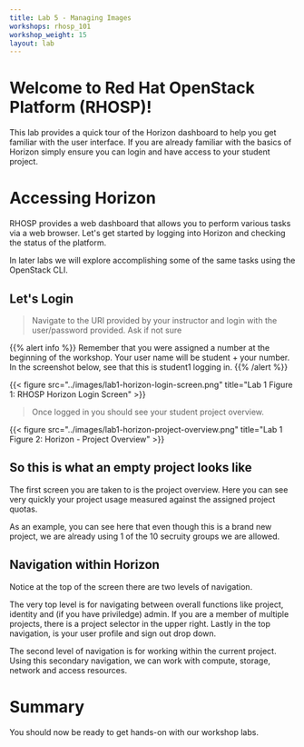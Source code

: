 ```yaml
---
title: Lab 5 - Managing Images
workshops: rhosp_101
workshop_weight: 15
layout: lab
---
```


# Welcome to Red Hat OpenStack Platform (RHOSP)!
This lab provides a quick tour of the Horizon dashboard to help you get familiar with the user interface.  If you are already familiar with the basics of Horizon simply ensure you can login and have access to your student project.

# Accessing Horizon
RHOSP provides a web dashboard that allows you to perform various tasks via a web browser. Let's get started by logging into Horizon and checking the status of the platform.

In later labs we will explore accomplishing some of the same tasks using the OpenStack CLI.

## Let's Login
> Navigate to the URI provided by your instructor and login with the user/password provided. Ask if not sure

{{% alert info %}}
Remember that you were assigned a number at the beginning of the workshop. Your user name will be student + your number. In the screenshot below, see that this is student1 logging in.
{{% /alert %}}

{{< figure src="../images/lab1-horizon-login-screen.png" title="Lab 1 Figure 1: RHOSP Horizon Login Screen" >}}

> Once logged in you should see your student project overview.

{{< figure src="../images/lab1-horizon-project-overview.png" title="Lab 1 Figure 2: Horizon - Project Overview" >}}

## So this is what an empty project looks like

The first screen you are taken to is the project overview. Here you can see very quickly your project usage measured against the assigned project quotas.

As an example, you can see here that even though this is a brand new project, we are already using 1 of the 10 secruity groups we are allowed.

## Navigation within Horizon

Notice at the top of the screen there are two levels of navigation.

The very top level is for navigating between overall functions like project, identity and (if you have priviledge) admin. If you are a member of multiple projects, there is a project selector in the upper right. Lastly in the top navigation, is your user profile and sign out drop down.

The second level of navigation is for working within the current project. Using this secondary navigation, we can work with compute, storage, network and access resources.

# Summary
You should now be ready to get hands-on with our workshop labs.
